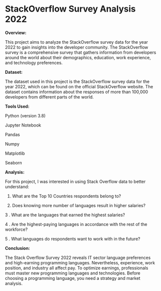 # StackOverflow Survey Analysis 2022

**Overview:**

This project aims to analyze the StackOverflow survey data for the year 2022 to gain insights into the developer community. The StackOverflow survey is a comprehensive survey that gathers information from developers around the world about their demographics, education, work experience, and technology preferences.

**Dataset:**

The dataset used in this project is the StackOverflow survey data for the year 2022, which can be found on the official StackOverflow website. The dataset contains information about the responses of more than 100,000 developers from different parts of the world.

**Tools Used:**

Python (version 3.8)

Jupyter Notebook

Pandas

Numpy

Matplotlib

Seaborn

**Analysis:**

For this project, I was interested in using Stack Overflow data to better understand:

 1. What are the Top 10 Countries respondents belong to?

 2. Does knowing more number of languages result in higher salaries?

 3 . What are the languages that earned the highest salaries?

 4 . Are the highest-paying languages in accordance with the rest of the workforce?

 5 . What languages do respondents want to work with in the future?

**Conclusion:**

The Stack Overflow Survey 2022 reveals IT sector language preferences and high-earning programming languages. Nevertheless, experience, work position, and industry all affect pay. To optimize earnings, professionals must master new programming languages and technologies. Before choosing a programming language, you need a strategy and market analysis.

